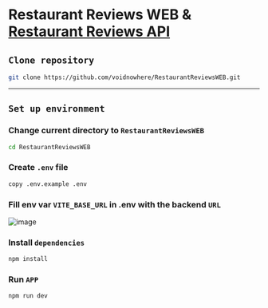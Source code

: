 # Restaurant Reviews WEB & [Restaurant Reviews API](https://github.com/voidnowhere/RestaurantReviewsAPI)

## `Clone repository`
```bash
git clone https://github.com/voidnowhere/RestaurantReviewsWEB.git
```

<hr>

## `Set up environment`
### Change current directory to `RestaurantReviewsWEB`
```bash
cd RestaurantReviewsWEB
```
### Create `.env` file
```bash
copy .env.example .env
```
### Fill env var `VITE_BASE_URL` in .env with the backend `URL`
![image](https://user-images.githubusercontent.com/79842485/231264884-1f189a0e-2066-4278-8631-27d79a837908.png)
### Install `dependencies`
```bash
npm install
```
### Run `APP`
```bash
npm run dev
```
